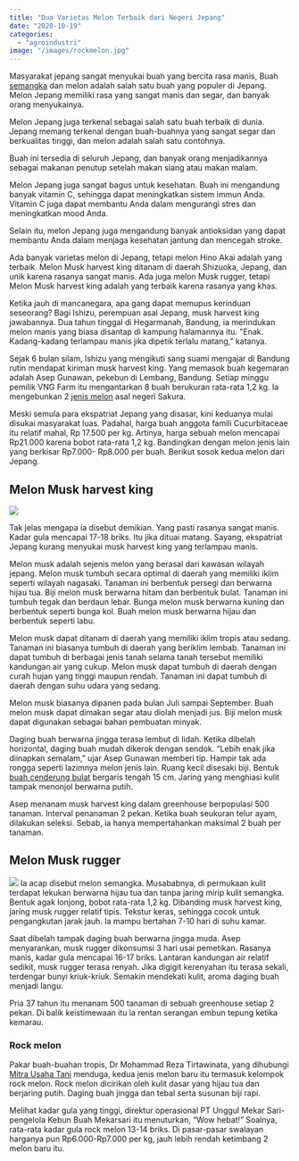 ```yaml
---
title: "Dua Varietas Melon Terbaik dari Negeri Jepang"
date: "2020-10-19"
categories: 
  - "agroindustri"
image: "/images/rockmelon.jpg"
---
```


Masyarakat jepang sangat menyukai buah yang bercita rasa manis, Buah [semangka](http://localhost/mitra/panduan-bertani-semangka.html) dan melon adalah salah satu buah yang populer di Jepang. Melon Jepang memiliki rasa yang sangat manis dan segar, dan banyak orang menyukainya.

Melon Jepang juga terkenal sebagai salah satu buah terbaik di dunia. Jepang memang terkenal dengan buah-buahnya yang sangat segar dan berkualitas tinggi, dan melon adalah salah satu contohnya.

Buah ini tersedia di seluruh Jepang, dan banyak orang menjadikannya sebagai makanan penutup setelah makan siang atau makan malam.

Melon Jepang juga sangat bagus untuk kesehatan. Buah ini mengandung banyak vitamin C, sehingga dapat meningkatkan sistem immun Anda. Vitamin C juga dapat membantu Anda dalam mengurangi stres dan meningkatkan mood Anda.

Selain itu, melon Jepang juga mengandung banyak antioksidan yang dapat membantu Anda dalam menjaga kesehatan jantung dan mencegah stroke.

Ada banyak varietas melon di Jepang, tetapi melon Hino Akai adalah yang terbaik. Melon Musk harvest king ditanam di daerah Shizuoka, Jepang, dan unik karena rasanya sangat manis. Ada juga melon Musk rugger, tetapi Melon Musk harvest king adalah yang terbaik karena rasanya yang khas.

Ketika jauh di mancanegara, apa gang dapat memupus kerinduan seseorang? Bagi Ishizu, perempuan asal Jepang, musk harvest king jawabannya. Dua tahun tinggal di Hegarmanah, Bandung, ia merindukan melon manis yang biasa disantap di kampung halamannya itu. "Enak. Kadang-kadang terlampau manis jika dipetik terlalu matang," katanya.

Sejak 6 bulan silam, Ishizu yang mengikuti sang suami mengajar di Bandung rutin mendapat kiriman musk harvest king. Yang memasok buah kegemaran adalah Asep Gunawan, pekebun di Lembang, Bandung. Setiap minggu pemilik VNG Farm itu mengantarkan 8 buah berukuran rata-rata 1,2 kg. Ia mengebunkan 2 [jenis melon](http://localhost/mitra/sistem-penyiraman-sederhana-perkebunan.html) asal negeri Sakura.

Meski semula para ekspatriat Jepang yang disasar, kini keduanya mulai disukai masyarakat luas. Padahal, harga buah anggota famili Cucurbitaceae itu relatif mahal, Rp 17.500 per kg. Artinya, harga sebuah melon mencapai Rp21.000 karena bobot rata-rata 1,2 kg. Bandingkan dengan melon jenis lain yang berkisar Rp7.000- Rp8.000 per buah. Berikut sosok kedua melon dari Jepang.

## Melon Musk harvest king

![](/images/melon-266x300.jpg)

Tak jelas mengapa ia disebut demikian. Yang pasti rasanya sangat manis. Kadar gula mencapai 17-18 briks. Itu jika dituai matang. Sayang, ekspatriat Jepang kurang menyukai musk harvest king yang terlampau manis.

Melon musk adalah sejenis melon yang berasal dari kawasan wilayah jepang. Melon musk tumbuh secara optimal di daerah yang memiliki iklim seperti wilayah nagasaki. Tanaman ini berbentuk persegi dan berwarna hijau tua. Biji melon musk berwarna hitam dan berbentuk bulat. Tanaman ini tumbuh tegak dan berdaun lebar. Bunga melon musk berwarna kuning dan berbentuk seperti bunga kol. Buah melon musk berwarna hijau dan berbentuk seperti labu.

Melon musk dapat ditanam di daerah yang memiliki iklim tropis atau sedang. Tanaman ini biasanya tumbuh di daerah yang beriklim lembab. Tanaman ini dapat tumbuh di berbagai jenis tanah selama tanah tersebut memiliki kandungan air yang cukup. Melon musk dapat tumbuh di daerah dengan curah hujan yang tinggi maupun rendah. Tanaman ini dapat tumbuh di daerah dengan suhu udara yang sedang.

Melon musk biasanya dipanen pada bulan Juli sampai September. Buah melon musk dapat dimakan segar atau diolah menjadi jus. Biji melon musk dapat digunakan sebagai bahan pembuatan minyak.

Daging buah berwarna jingga terasa lembut di lidah. Ketika dibelah horizontal, daging buah mudah dikerok dengan sendok. “Lebih enak jika diinapkan semalam,” ujar Asep Gunawan memberi tip. Hampir tak ada rongga seperti lazimnya melon jenis lain. Ruang kecil disesaki biji. Bentuk [buah cenderung bulat](http://localhost/mitra/aplikasi-agen-hayati-akar-tanaman-melon.html) bergaris tengah 15 cm. Jaring yang menghiasi kulit tampak menonjol berwarna putih.

Asep menanam musk harvest king dalam greenhouse berpopulasi 500 tanaman. Interval penanaman 2 pekan. Ketika buah seukuran telur ayam, dilakukan seleksi. Sebab, ia hanya mempertahankan maksimal 2 buah per tanaman.

## Melon Musk rugger

![](/images/melon2_2-269x300.jpg) Ia acap disebut melon semangka. Musababnya, di permukaan kulit terdapat lekukan berwarna hijau tua dan tanpa jaring mirip kulit semangka. Bentuk agak lonjong, bobot rata-rata 1,2 kg. Dibanding musk harvest king, jaring musk rugger relatif tipis. Tekstur keras, sehingga cocok untuk pengangkutan jarak jauh. Ia mampu bertahan 7-10 hari di suhu kamar.

Saat dibelah tampak daging buah berwarna jingga muda. Asep menyarankan, musk rugger dikonsumsi 3 hari usai pemetikan. Rasanya manis, kadar gula mencapai 16-17 briks. Lantaran kandungan air relatif sedikit, musk rugger terasa renyah. Jika digigit kerenyahan itu terasa sekali, terdengar bunyi kriuk-kriuk. Semakin mendekati kulit, aroma daging buah menjadi langu.

Pria 37 tahun itu menanam 500 tanaman di sebuah greenhouse setiap 2 pekan. Di balik keistimewaan itu ia rentan serangan embun tepung ketika kemarau.

### Rock melon

Pakar buah-buahan tropis, Dr Mohammad Reza Tirtawinata, yang dihubungi [Mitra Usaha Tani](http://localhost/mitra) menduga, kedua jenis melon baru itu termasuk kelompok rock melon. Rock melon dicirikan oleh kulit dasar yang hijau tua dan berjaring putih. Daging buah jingga dan tebal serta susunan biji rapi.

Melihat kadar gula yang tinggi, direktur operasional PT Unggul Mekar Sari-pengelola Kebun Buah Mekarsari itu menuturkan, “Wow hebat!” Soalnya, rata-rata kadar gula rock melon 13-14 briks. Di pasar-pasar swalayan harganya pun Rp6.000-Rp7.000 per kg, jauh lebih rendah ketimbang 2 melon baru itu.
